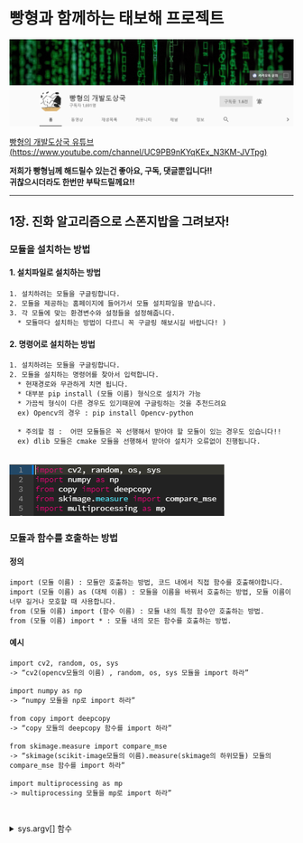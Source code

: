 # 빵형과 함께하는 태보해 프로젝트  
![Github](04.png)  
  
[빵형의 개발도상국 유튜브(https://www.youtube.com/channel/UC9PB9nKYqKEx_N3KM-JVTpg)](https://www.youtube.com/channel/UC9PB9nKYqKEx_N3KM-JVTpg "title")  
  
  **저희가 빵형님께 해드릴수 있는건 좋아요, 구독, 댓글뿐입니다!!**  
  **귀찮으시더라도 한번만 부탁드릴께요!!**

-----------------

## 1장. 진화 알고리즘으로 스폰지밥을 그려보자!





### 모듈을 설치하는 방법
  #### 1. 설치파일로 설치하는 방법  
    1. 설치하려는 모듈을 구글링합니다.  
    2. 모듈을 제공하는 홈페이지에 들어가서 모듈 설치파일을 받습니다.  
    3. 각 모듈에 맞는 환경변수와 설정들을 설정해줍니다.    
      * 모듈마다 설치하는 방법이 다르니 꼭 구글링 해보시길 바랍니다! )

  #### 2. 명령어로 설치하는 방법  
    1. 설치하려는 모듈을 구글링합니다.  
    2. 모듈을 설치하는 명령어를 찾아서 입력합니다.  
      * 현재경로와 무관하게 치면 됩니다.  
      * 대부분 pip install (모듈 이름) 형식으로 설치가 가능  
      * 가끔씩 형식이 다른 경우도 있기때문에 구글링하는 것을 추천드려요  
      ex) Opencv의 경우 : pip install Opencv-python  
        
      * 주의할 점 :  어떤 모듈들은 꼭 선행해서 받아야 할 모듈이 있는 경우도 있습니다!!   
      ex) dlib 모듈은 cmake 모듈을 선행해서 받아야 설치가 오류없이 진행됩니다.
　     
![Github](01.png)      
      
### 모듈과 함수를 호출하는 방법
  
  #### 정의
    import (모듈 이름) : 모듈만 호출하는 방법, 코드 내에서 직접 함수를 호출해야합니다.  
    import (모듈 이름) as (대체 이름) : 모듈을 이름을 바꿔서 호출하는 방법, 모듈 이름이 너무 길거나 모호할 때 사용합니다.  
    from (모듈 이름) import (함수 이름) : 모듈 내의 특정 함수만 호출하는 방법.  
    from (모듈 이름) import * : 모듈 내의 모든 함수를 호출하는 방법.  
    
  #### 예시
       
    import cv2, random, os, sys  
    -> “cv2(opencv모듈의 이름) , random, os, sys 모듈을 import 하라”  
  
    import numpy as np  
    -> “numpy 모듈을 np로 import 하라”   
  
    from copy import deepcopy  
    -> “copy 모듈의 deepcopy 함수를 import 하라”
  
    from skimage.measure import compare_mse  
    -> “skimage(scikit-image모듈의 이름).measure(skimage의 하위모듈) 모듈의 compare_mse 함수를 import 하라”  
  
    import multiprocessing as mp  
    -> multiprocessing 모듈을 mp로 import 하라”
 

<details>
  <summary>sys.argv[] 함수</summary>
  <div markdown="1">  
      
## sys 모듈 - argv[] 함수

#### 함수 의미
    개발자가 입력하는 명령어를 string으로 받는 함수  

#### 입력 형식
    sys.argv[int]  
    
#### 반환 형식
    string
    
#### 사용 방법   
    1. import sys ( sys 모듈을 import 해줍니다.)   
    2. sys.argv[n] ( int형의 순서 n을 넣어줍니다.)   
      
#### 사용 예시  
> ##### [cmd창]    
>     python d:\argvTest.py arg1 arg2  
> ##### [결과창]
>     argv[0] value = argvTest (파일이름;디폴트값)  
>     argv[1] value = arg1  
>     argv[2] value = arg2  
    
 -----------

  </div>
</details>
